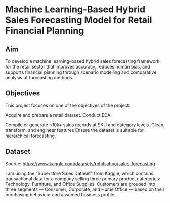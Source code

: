 # Machine Learning-Based Hybrid Sales Forecasting Model for Retail Financial Planning 

## Aim
To develop a machine learning–based hybrid sales forecasting framework for the retail sector that improves accuracy, reduces human bias, and supports financial planning through scenario modelling and comparative analysis of forecasting methods.

## Objectives
This project focuses on one of the objectives of the project:

Acquire and prepare a retail dataset. Conduct EDA.

Compile or generate ~10k+ sales records at SKU and category levels.
Clean, transform, and engineer features
Ensure the dataset is suitable for hierarchical forecasting.

## Dataset
Source: https://www.kaggle.com/datasets/rohitsahoo/sales-forecasting

I am using the “Superstore Sales Dataset” from Kaggle, which contains transactional data for a company selling three primary product categories: Technology, Furniture, and Office Supplies. Customers are grouped into three segments — Consumer, Corporate, and Home Office — based on their purchasing behaviour and assumed business profile.
